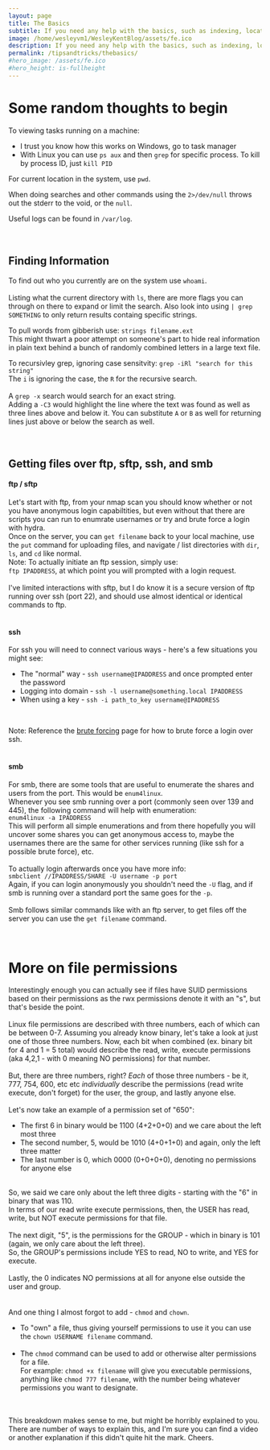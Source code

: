 ```yaml
---
layout: page
title: The Basics
subtitle: If you need any help with the basics, such as indexing, locating stuff, anything not directly related to pen testing, but essential to know.
image: /home/wesleyvm1/WesleyKentBlog/assets/fe.ico
description: If you need any help with the basics, such as indexing, locating stuff, anything not directly related to pen testing, but essential to know.
permalink: /tipsandtricks/thebasics/
#hero_image: /assets/fe.ico
#hero_height: is-fullheight
--- 
```


# Some random thoughts to begin

To viewing tasks running on a machine:<br>
- I trust you know how this works on Windows, go to task manager
- With Linux you can use `ps aux` and then `grep` for specific process. To kill by process ID, just `kill PID`


For current location in the system, use `pwd`.

When doing searches and other commands using the `2>/dev/null` throws out the stderr to the void, or the `null`.

Useful logs can be found in `/var/log`.
<br><br><br>

## Finding Information

To find out who you currently are on the system use `whoami`.
<br><br>
Listing what the current directory with `ls`, there are more flags you can through on there to expand or limit the search. Also look into using `| grep SOMETHING` to only return results containg specific strings.

To pull words from gibberish use: `strings filename.ext`<br>
This might thwart a poor attempt on someone's part to hide real information in plain text behind a bunch of randomly combined letters in a large text file.

To recursivley grep, ignoring case sensitvity: `grep -iRl "search for this string"`<br>
The `i` is ignoring the case, the `R` for the recursive search.<br><br>
A `grep -x` search would search for an exact string.<br>
Adding a `-C3` would highlight the line where the text was found as well as three lines above and below it. You can substitute `A` or `B` as well for returning lines just above or below the search as well.<br><br>
<br>

## Getting files over ftp, sftp, ssh, and smb

#### ftp / sftp
Let's start with ftp, from your nmap scan you should know whether or not you have anonymous login capabiltities, but even without that there are scripts you can run to enumrate usernames or try and brute force a login with hydra.<br>
Once on the server, you can `get filename` back to your local machine, use the `put` command for uploading files, and navigate / list directories with `dir`, `ls`, and `cd` like normal.<br>
Note: To actually initiate an ftp session, simply use:<br>
`ftp IPADDRESS`, at which point you will prompted with a login request.
<br><br>
I've limited interactions with sftp, but I do know it is a secure version of ftp running over ssh (port 22), and should use almost identical or identical commands to ftp.
<br><br>
#### ssh
For ssh you will need to connect various ways - here's a few situations you might see:<br>
- The "normal" way - `ssh username@IPADDRESS` and once prompted enter the password
- Logging into domain - `ssh -l username@something.local IPADDRESS`
- When using a key - `ssh -i path_to_key username@IPADDRESS`
<br>

Note: Reference the [brute forcing](/tipsandtricks/bruteforcing/) page for how to brute force a login over ssh.
<br><br>
#### smb
For smb, there are some tools that are useful to enumerate the shares and users from the port. This would be `enum4linux`.<br>
Whenever you see smb running over a port (commonly seen over 139 and 445), the following command will help with enumeration:<br>
`enum4linux -a IPADDRESS`<br>
This will perform all simple enumerations and from there hopefully you will uncover some shares you can get anonymous access to, maybe the usernames there are the same for other services running (like ssh for a possible brute force), etc.<br><br>
To actually login afterwards once you have more info:<br>
`smbclient //IPADDRESS/SHARE -U username -p port`<br>
Again, if you can login anonymously you shouldn't need the `-U` flag, and if smb is running over a standard port the same goes for the `-p`.<br><br>
Smb follows similar commands like with an ftp server, to get files off the server you can use the `get filename` command.
<br><br><br>

# More on file permissions
Interestingly enough you can actually see if files have SUID permissions based on their permissions as the rwx permissions denote it with an "s", but that's beside the point.
<br><br>
Linux file permissions are described with three numbers, each of which can be between 0-7. Assuming you already know binary, let's take a look at just one of those three numbers. Now, each bit when combined (ex. binary bit for 4 and 1 = 5 total) would describe the read, write, execute permissions (aka 4,2,1 - with 0 meaning NO permissions) for that number.<br><br>
But, there are three numbers, right? _Each_   of those three numbers - be it, 777, 754, 600, etc etc _individually_ describe the permissions (read write execute, don't forget) for the user, the group, and lastly anyone else.<br><br>
Let's now take an example of a permission set of "650":
- The first 6 in binary would be 1100 (4+2+0+0) and we care about the left most three
- The second number, 5, would be 1010 (4+0+1+0) and again, only the left three matter
- The last number is 0, which 0000 (0+0+0+0), denoting no permissions for anyone else
<br><br>

So, we said we care only about the left three digits - starting with the "6" in binary that was 110.<br>
In terms of our read write execute permissions, then, the USER has read, write, but NOT execute permissions for that file.
<br><br>
The next digit, "5", is the permissions for the GROUP - which in binary is 101 (again, we only care about the left three).<br>
So, the GROUP's permissions include YES to read, NO to write, and YES for execute.<br><br>
Lastly, the 0 indicates NO permissions at all for anyone else outside the user and group.<br><br><br>
And one thing I almost forgot to add - `chmod` and `chown`.<br>
- To "own" a file, thus giving yourself permissions to use it you can use the `chown USERNAME filename` command.<br><br>
- The `chmod` command can be used to add or otherwise alter permissions for a file.<br>
For example: `chmod +x filename` will give you executable permissions, anything like `chmod 777 filename`, with the number being whatever permissions you want to designate.<br><br><br>

This breakdown makes sense to me, but might be horribly explained to you. There are number of ways to explain this, and I'm sure you can find a video or another explanation if this didn't quite hit the mark. Cheers.
<br>

